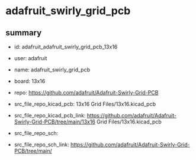 # adafruit_swirly_grid_pcb
 
## summary 
* id: adafruit_adafruit_swirly_grid_pcb_13x16
* user: adafruit
* name: adafruit_swirly_grid_pcb
* board: 13x16
* repo: https://github.com/adafruit/Adafruit-Swirly-Grid-PCB
* src_file_repo_kicad_pcb: 13x16 Grid Files/13x16.kicad_pcb
* src_file_repo_kicad_pcb_link: https://github.com/adafruit/Adafruit-Swirly-Grid-PCB/tree/main/13x16 Grid Files/13x16.kicad_pcb


* src_file_repo_sch: 
* src_file_repo_sch_link: https://github.com/adafruit/Adafruit-Swirly-Grid-PCB/tree/main/






